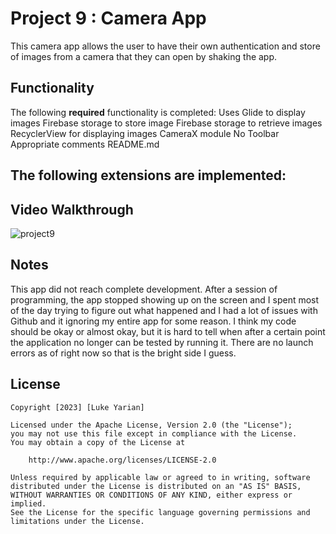 # Project 9 : Camera App

This camera app allows the user to have their own authentication and store of images from a camera that they can open by shaking the app.

## Functionality 

The following **required** functionality is completed:
Uses Glide to display images 
Firebase storage to store image 
Firebase storage to retrieve images 
RecyclerView for displaying images 
CameraX module 
No Toolbar
Appropriate comments
README.md 

The following **extensions** are implemented:
-

## Video Walkthrough

![project9](https://github.com/lukeyarian/Project9./assets/70252777/ab54ae35-4fd5-4c5d-8c87-c8e3885adb12)

## Notes

This app did not reach complete development. After a session of programming, the app stopped showing up on the screen and I spent most of the day trying to figure out what happened and I had a lot of issues with Github and it ignoring my
entire app for some reason. I think my code should be okay or almost okay, but it is hard to tell when after a certain point the application no longer can be tested by running it. There are no launch errors as of right now so that is 
the bright side I guess.

## License

    Copyright [2023] [Luke Yarian]

    Licensed under the Apache License, Version 2.0 (the "License");
    you may not use this file except in compliance with the License.
    You may obtain a copy of the License at

        http://www.apache.org/licenses/LICENSE-2.0

    Unless required by applicable law or agreed to in writing, software
    distributed under the License is distributed on an "AS IS" BASIS,
    WITHOUT WARRANTIES OR CONDITIONS OF ANY KIND, either express or implied.
    See the License for the specific language governing permissions and
    limitations under the License.
